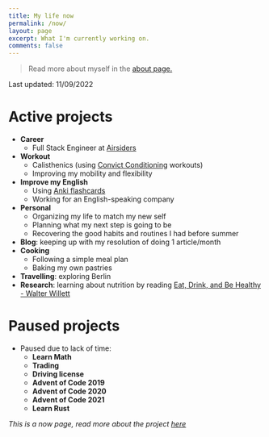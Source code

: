 ```yaml
---
title: My life now
permalink: /now/
layout: page
excerpt: What I'm currently working on.
comments: false
---
```


> Read more about myself in the [about page.](../about)

Last updated: 11/09/2022

# Active projects

- **Career**
  - Full Stack Engineer at [Airsiders](https://airsiders.com/)
- **Workout**
  - Calisthenics (using [Convict Conditioning](https://www.goodreads.com/book/show/7305111-convict-conditioning) workouts)
  - Improving my mobility and flexibility
- **Improve my English**
  - Using [Anki flashcards](https://apps.ankiweb.net/)
  - Working for an English-speaking company
- **Personal**
  - Organizing my life to match my new self
  - Planning what my next step is going to be
  - Recovering the good habits and routines I had before summer
- **Blog**: keeping up with my resolution of doing 1 article/month
- **Cooking**
  - Following a simple meal plan
  - Baking my own pastries
- **Travelling**: exploring Berlin
- **Research**: learning about nutrition by reading [Eat, Drink, and Be Healthy - Walter Willett](https://www.goodreads.com/en/book/show/5579.Eat_Drink_and_Be_Healthy)

# Paused projects

- Paused due to lack of time:
  - **Learn Math**
  - **Trading**
  - **Driving license**
  - **Advent of Code 2019**
  - **Advent of Code 2020**
  - **Advent of Code 2021**
  - **Learn Rust**
 
_This is a now page, read more about the project [here](https://nownownow.com/about)_
